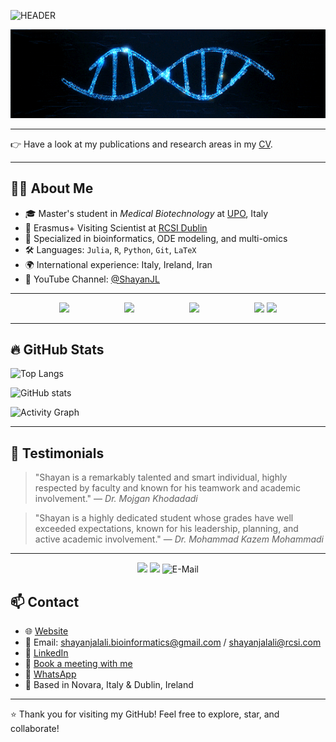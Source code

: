 

![HEADER](https://readme-typing-svg.demolab.com?font=Fira+Code\&size=35\&pause=800\&color=ffcc00\&width=1000\&lines=Hi+%F0%9F%91%8B%2C+I'm+Shayan!;Welcome+to+my+Research+GitHub!;Biotechnology+%7C+Bioinformatics)

![Double Helix GIF](https://github.com/shayanjl/shayanjl/blob/main/DoubleHelix_cropped.gif?raw=true)

---

👉 Have a look at my publications and research areas in my [CV](https://github.com/shayanjl/shayanjl.github.io/blob/main/ShayanJL.pdf).

---


## 👨‍🔬 About Me
* 🎓 Master's student in *Medical Biotechnology* at [UPO](https://www.uniupo.it), Italy
* 🔬 Erasmus+ Visiting Scientist at [RCSI Dublin](https://www.rcsi.com)
* 🧠 Specialized in bioinformatics, ODE modeling, and multi-omics
* 🛠 Languages: `Julia`, `R`, `Python`, `Git`, `LaTeX`
* 🌍 International experience: Italy, Ireland, Iran
* 🎥 YouTube Channel: [@ShayanJL](https://www.youtube.com/@ShayanJL)


---

<p align="center">
  <img src="https://user-images.githubusercontent.com/74038190/212257465-7ce8d493-cac5-494e-982a-5a9deb852c4b.gif" width="100" style="display:inline-block;">
  <img src="https://user-images.githubusercontent.com/74038190/212281775-b468df30-4edc-4bf8-a4ee-f52e1aaddc86.gif" width="100" style="display:inline-block;">
  <img src="https://user-images.githubusercontent.com/74038190/212257472-08e52665-c503-4bd9-aa20-f5a4dae769b5.gif" width="100" style="display:inline-block;">
  <img src="https://user-images.githubusercontent.com/74038190/235294007-de441046-823e-4eff-89bf-d4df52858b65.gif" width="100">
  <img src="https://user-images.githubusercontent.com/74038190/212257468-1e9a91f1-b626-4baa-b15d-5c385dfa7ed2.gif" width="100">
</p>

---

## 🔥 GitHub Stats

![Top Langs](https://github-readme-stats.vercel.app/api/top-langs/?username=shayanjl\&layout=compact\&theme=tokyonight)

![GitHub stats](https://github-readme-stats.vercel.app/api?username=shayanjl\&show_icons=true\&theme=tokyonight)

![Activity Graph](https://github-readme-activity-graph.vercel.app/graph?username=shayanjl\&theme=tokyonight)

---

## 📣 Testimonials

> "Shayan is a remarkably talented and smart individual, highly respected by faculty and known for his teamwork and academic involvement."
> — *Dr. Mojgan Khodadadi*

> "Shayan is a highly dedicated student whose grades have well exceeded expectations, known for his leadership, planning, and active academic involvement."
> — *Dr. Mohammad Kazem Mohammadi*


---

<p align="center">
<img src="https://user-images.githubusercontent.com/74038190/235294012-0a55e343-37ad-4b0f-924f-c8431d9d2483.gif" width="100">
<img src="https://user-images.githubusercontent.com/74038190/235294019-40007353-6219-4ec5-b661-b3c35136dd0b.gif" width="100">
<img src="https://user-images.githubusercontent.com/74038190/216122065-2f028bae-25d6-4a3c-bc9f-175394ed5011.png" alt="E-Mail" width="120" />
</p>

## 📫 Contact

* 🌐 [Website](https://shayanjl.github.io)
* 📧 Email: [shayanjalali.bioinformatics@gmail.com](mailto:shayanjalali.bioinformatics@gmail.com) / [shayanjalali@rcsi.com](mailto:shayanjalali@rcsi.com)
* 🔗 [LinkedIn](https://linkedin.com/in/shayanjl)
* 📅 [Book a meeting with me](https://calendly.com/shayanjl)
* 🔗 [WhatsApp](https://wa.me/message/OM3DBDI2O44DB1)
* 📍 Based in Novara, Italy & Dublin, Ireland


---

⭐️ Thank you for visiting my GitHub! Feel free to explore, star, and collaborate!

